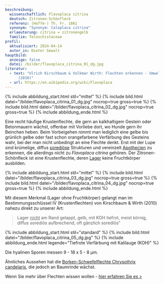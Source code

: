 ```yaml
---
beschreibung:
  wissenschaftlich: Flavoplaca citrina
  deutsch: Zitronen-Schönfleck
  referenz: (Hoffm-) Th. Fr. 1861
  synonym: "Synonym: Caloplaca citrina"
  erlaeuterung: citrina = zitronengelb
  familie: Teloschistaceae
profil:
  aktualisiert: 2024-04-14
  autor_in: Dieter Gewalt
hauptbild:
  anzeige: false
  datei: /bilder/flavoplaca_citrina_01_dg.jpg
literatur:
  - text: "Ulrich Kirschbaum & Volkmar Wirth: Flechten erkennen - Umwelt bewerten
      (2010)"
  - url: https://en.wikipedia.org/wiki/Flavoplaca
---
```

{% include abbildung_start.html stil="mittel" %}
{% include bild.html datei="/bilder/flavoplaca_citrina_01_dg.jpg" nocrop=true gross=true %}
{% include bild.html datei="/bilder/flavoplaca_citrina_02_dg.jpg" nocrop=true gross=true %}
{% include abbildung_ende.html %}

Eine recht häufige Krustenflechte, die gern an kalkhaltigem Gestein oder Betonmauern wächst, offenbar mit Vorliebe dort, wo Hunde gern ihr Beinchen heben. Beim Vorbeigehen nimmt man lediglich eine gelbe bis grünlich gelbe oder fast schon orangefarbene Verfärbung des Gesteins wahr, bei der man nicht unbedingt an eine Flechte denkt. Erst mit der Lupe sind krümelige, diffus [sorediöse](sorediös "Glossar") Strukturen und vereinzelt [Apothecien](Apothecien "Glossar") zu erkennen, die allerdings nicht zu *Flavoplaca citrina* gehören. Der Zitronen-Schönfleck ist eine Krustenflechte, deren [Lager](Lager "Glossar") keine Fruchtkörper ausbilden.

{% include abbildung_start.html stil="mittel" %}
{% include bild.html datei="/bilder/flavoplaca_citrina_03_dg.jpg" nocrop=true gross=true %}
{% include bild.html datei="/bilder/flavoplaca_citrina_04_dg.jpg" nocrop=true gross=true %}
{% include abbildung_ende.html %}

Mit diesem Merkmal (Lager ohne Fruchtkörper) gelangt man im Bestimmungsschlüssel IV (Krustenflechten) von Kirschbaum & Wirth (2010) nahezu direkt zu unserer Art: 

> Lager <ins>nicht</ins> am Rand gelappt, gelb, mit KOH tiefrot, meist körnig, diffus sorediös aufbrechend, oft gänzlich sorediös“

{% include abbildung_start.html stil="standard" %}
{% include bild.html datei="/bilder/flavoplaca_citrina_05_dg.jpg" %}
{% include abbildung_ende.html legende="Tiefrote Verfärbung mit Kalilauge (KOH)" %}

Die hyalinen Sporen messen 9 - 18 x 5 - 8 µm.

Ähnliches Aussehen hat die [Borken-Schwefelflechte Chrysothrix candelaris](/pilze/chrysothrix-candelaris-borken-schwefelflechte), die jedoch an Baumrinde wächst.

Wenn Sie mehr über Flechten wissen wollen - [hier erfahren Sie es >](/verwandt/flechten)